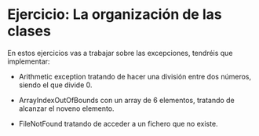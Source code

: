 # Ejercicio: La organización de las clases

En estos ejercicios vas a trabajar sobre las excepciones, tendréis que implementar:

- Arithmetic exception tratando de hacer una división entre dos números, siendo el que divide 0.

- ArrayIndexOutOfBounds con un array de 6 elementos, tratando de alcanzar el noveno elemento.

- FileNotFound tratando de acceder a un fichero que no existe.

